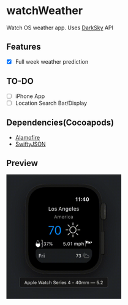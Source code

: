 # watchWeather
Watch OS weather app. Uses [DarkSky](https://darksky.net/dev) API

## Features
- [x] Full week weather prediction

## TO-DO

- [ ] iPhone App
- [ ] Location Search Bar/Display

## Dependencies(Cocoapods)
- [Alamofire](https://github.com/Alamofire/Alamofire)
- [SwiftyJSON](https://github.com/SwiftyJSON/SwiftyJSON)

## Preview
<img src="watchWeather.gif" alt="weather" width="300"/>
